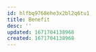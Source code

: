 ```yaml
---
id: hlfbq9768ehe3x2bl2q6tu1
title: Benefit
desc: ''
updated: 1671704138968
created: 1671704138968
---
```

